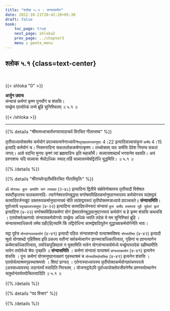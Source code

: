 ```yaml
---
title: "श्लोक ५.१ - सन्यासयोग"
date: 2022-10-21T20:42:28+05:30
draft: false
book:
    toc_page: true
    next_page: shloka2
    prev_page: ../chapter5
    menu : geeta_menu
---
```




## श्लोक ५.१ {class=text-center}

<br/>

{{< shloka  "0"  >}}

**अर्जुन उवाच**   
संन्यासं कर्मणां कृष्ण पुनर्योगं च शंससि।  
यच्छ्रेय एतयोरेकं तन्मे ब्रूहि सुनिश्चितम् ॥ ५.१ ॥

{{< /shloka >}}

---


{{% details "श्रीमत्मध्वाचार्यभगवत्पादाचर्य विरचित  गीताभाष्य" %}}

तृतीयाध्यायोक्तमेव कर्मयोगं 
प्रपञ्चयत्यनेनाध्यायेन`यदृच्छालाभसन्तुष्टः` 4।22 
इत्यादिसन्न्यासंकुरु `कर्मैव` 4।15 इत्यादि कर्मयोगं च। 
नियमनादिना सकललोककर्षणात्कृष्णः। 
तच्चोक्तम् यतः कर्षसि देवेश नियम्य सकलं जगत्। 
अतो वदन्ति मुनयः कृष्णं त्वां ब्रह्मवादिनः इति महाकौर्मे। 
सन्न्यासशब्दार्थं भगवानेव वक्ष्यति। 
अयं प्रश्नाशयः यदि सन्न्यासः श्रेयोऽधिकः स्यात् तर्हि 
सन्न्यासस्येषद्विरोधि युद्धमिति।  ॥ ५.१ ॥

{{% /details %}}



{{% details "श्रीराघवेन्द्रतीर्थविरचित गीताविवृतिः" %}}



ॐ `योगस्थः कुरु कर्माणि संगं त्यक्त्वा` (२-४८) इत्यादिना द्वितीये
संक्षेपेणोक्तस्य तृतीयादौ विशेषतः स्पष्टीकृतस्य फलकामनादि-
त्यागेनेश्वरार्पणबुद्ध्या वर्णाश्रमविहितकर्मानुष्ठानरूपस्य 
कर्मयोगस्य यदंशद्वयं कामादिवर्जनखूपं उक्तरूपकर्मानुष्ठानाख्यं 
चेति तदंशद्वयरूपं तृतीयोक्तमत्राध्याये प्रपञ्चचते॥ **संन्यासमिति**। 
पूर्वाध्याये `यदृच्छालाभसंतुष्ट` (४-२२) इत्यादिना 
कामादिवर्जनरूपं संन्यासं 
`कुरु कर्मैव तस्मात्त्वं पूर्वैः पूर्वतरं कृतं` इत्यादिना
(४-२२) वर्णाश्रमविहितकर्मणां योगं 
ईश्वरार्पणबुद्ध्यानुष्टानरूपं कर्मयोगं च हे
कृष्ण शंससि कथयसि । एतयोर्क्तलक्षणयोः संन्यासकर्मयोगयोः 
यच्छ्रेयः अधिकं भवति तदेकं मे मम सुनिश्चितं ब्रूहि । 
संन्यासस्याधिकत्वे तमेव ग्रही(हि)ष्यामि किं तद्विरोधिना 
कामद्वेषादियुतेन युद्धाख्यकर्मयोगेनेति भावः।  

यद्वा पूर्वत्र `योगसंन्यस्तकर्माणं` (४-४१) इत्यादौ पठितः 
संन्यासशन्दो यत्याश्रमविषयः `योगमातिष्ठ` (४-४२) 
इत्यादौ श्रुतो योगशब्दो गृहिविषय
इति प्रकल्प यतीनां सर्वकर्मत्यागेन ज्ञानमात्राधिकारित्वात्‌, 
गृहिणां च ज्ञानत्यागेन कर्ममात्राधिकारित्वात्‌, तयोरेकपुन्निष्ठत्वं 
न युक्तमिति भावेन योगसंन्यासयोर्मध्ये
यच्छ्रेयस्तदेकं ग्रहीष्यामीति भावेन तयोर्मध्ये श्रेयः 
पृच्छति ॥ **संन्यासमिति** । 
कर्मणां संन्यासं यत्याश्रमं `संन्यस्तकर्माणं` (४-४१) 
इत्यनेन शंससि । पुनः कर्मणां योगमनुष्ठानलक्षणं 
गृहस्थाश्रमं च `योगमातिष्ठोततिष्ठ` (४-४९) इत्यनेन 
शंससि । एतयोर्यत्याश्रमगृहस्थाश्रमयोः । शिष्टं प्राग्वत्‌ । 
एतेनास्याध्यायस्य तृतीयोक्तकर्मयोगप्रपंचनपरत्वे 
(अस्याध्यायस्य) तदानंतर्यं स्यादिति
निरस्तम्‌ । योजनाद्वयेऽपि पूर्वाध्यायोक्तोपजीवनेनैव 
प्रश्नस्योत्थानेन चतुर्थानंतर्यस्योचितत्वादिति ॥ ५.१ ॥

{{% /details %}}



{{% details "पद विचार" %}}


{{% /details %}}
